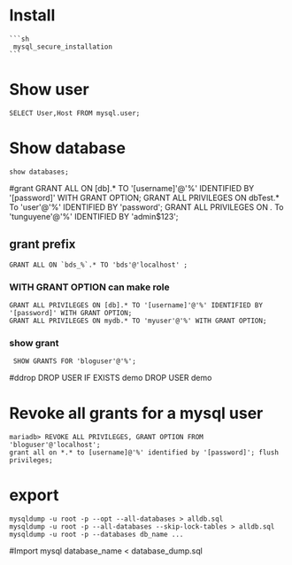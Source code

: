 # Install
 
	```sh
	 mysql_secure_installation
	```

# Show user
	SELECT User,Host FROM mysql.user;
# Show database
	show databases;

#grant
	GRANT ALL ON [db].* TO '[username]'@'%' IDENTIFIED BY '[password]' WITH GRANT OPTION;
	GRANT ALL PRIVILEGES ON dbTest.* To 'user'@'%' IDENTIFIED BY 'password';
	GRANT ALL PRIVILEGES ON *.* To 'tunguyene'@'%' IDENTIFIED BY 'admin$123';

## grant prefix
 	GRANT ALL ON `bds_%`.* TO 'bds'@'localhost' ;

### WITH GRANT OPTION can make role
	GRANT ALL PRIVILEGES ON [db].* TO '[username]'@'%' IDENTIFIED BY '[password]' WITH GRANT OPTION;
	GRANT ALL PRIVILEGES ON mydb.* TO 'myuser'@'%' WITH GRANT OPTION;

### show grant
	 SHOW GRANTS FOR 'bloguser'@'%';

#ddrop
 	DROP USER IF EXISTS demo
 	DROP USER demo


# Revoke all grants for a mysql user
	mariadb> REVOKE ALL PRIVILEGES, GRANT OPTION FROM 'bloguser'@'localhost';
	grant all on *.* to [username]@'%' identified by '[password]'; flush privileges;

# export
	mysqldump -u root -p --opt --all-databases > alldb.sql
	mysqldump -u root -p --all-databases --skip-lock-tables > alldb.sql
	mysqldump -u root -p --databases db_name ...


#Import
	mysql database_name < database_dump.sql


	